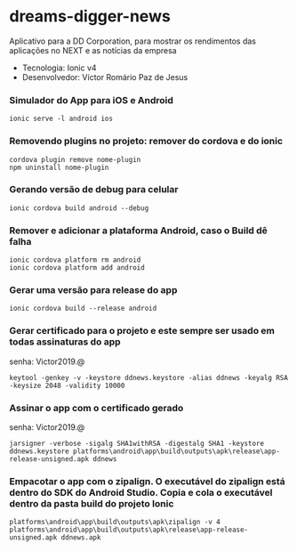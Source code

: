 # dreams-digger-news
Aplicativo para a DD Corporation, para mostrar os rendimentos das aplicações no NEXT e as notícias da empresa
- Tecnologia: Ionic v4
- Desenvolvedor: Víctor Romário Paz de Jesus

### Simulador do App para iOS e Android
```
ionic serve -l android ios
```

### Removendo plugins no projeto: remover do cordova e do ionic
```
cordova plugin remove nome-plugin
npm uninstall nome-plugin
```

### Gerando versão de debug para celular
```
ionic cordova build android --debug
```

### Remover e adicionar a plataforma Android, caso o Build dê falha
```
ionic cordova platform rm android
ionic cordova platform add android
```

### Gerar uma versão para release do app
```
ionic cordova build --release android
```

### Gerar certificado para o projeto e este sempre ser usado em todas assinaturas do app
senha: Victor2019.@
```
keytool -genkey -v -keystore ddnews.keystore -alias ddnews -keyalg RSA -keysize 2048 -validity 10000
```


### Assinar o app com o certificado gerado
senha: Victor2019.@
```
jarsigner -verbose -sigalg SHA1withRSA -digestalg SHA1 -keystore ddnews.keystore platforms\android\app\build\outputs\apk\release\app-release-unsigned.apk ddnews
```

### Empacotar o app com o zipalign. O executável do zipalign está dentro do SDK do Android Studio. Copia e cola o executável dentro da pasta build do projeto Ionic
```
platforms\android\app\build\outputs\apk\zipalign -v 4 platforms\android\app\build\outputs\apk\release\app-release-unsigned.apk ddnews.apk
```

